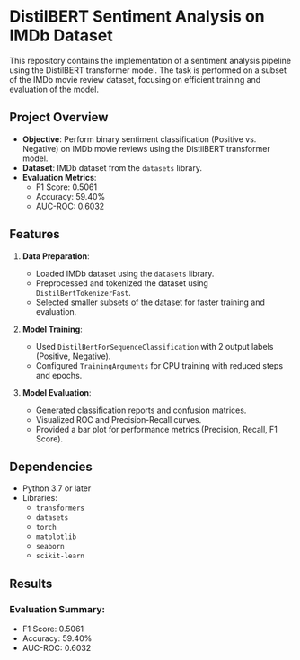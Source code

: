# DistilBERT Sentiment Analysis on IMDb Dataset
  
This repository contains the implementation of a sentiment analysis pipeline using the DistilBERT transformer model. The task is performed on a subset of the IMDb movie review dataset, focusing on efficient training and evaluation of the model.

## **Project Overview**
- **Objective**: Perform binary sentiment classification (Positive vs. Negative) on IMDb movie reviews using the DistilBERT transformer model.
- **Dataset**: IMDb dataset from the `datasets` library.
- **Evaluation Metrics**:
  - F1 Score: 0.5061
  - Accuracy: 59.40%
  - AUC-ROC: 0.6032

## **Features**
1. **Data Preparation**:
   - Loaded IMDb dataset using the `datasets` library.
   - Preprocessed and tokenized the dataset using `DistilBertTokenizerFast`.
   - Selected smaller subsets of the dataset for faster training and evaluation.
   
2. **Model Training**:
   - Used `DistilBertForSequenceClassification` with 2 output labels (Positive, Negative).
   - Configured `TrainingArguments` for CPU training with reduced steps and epochs.

3. **Model Evaluation**:
   - Generated classification reports and confusion matrices.
   - Visualized ROC and Precision-Recall curves.
   - Provided a bar plot for performance metrics (Precision, Recall, F1 Score).

## **Dependencies**
- Python 3.7 or later
- Libraries:
  - `transformers`
  - `datasets`
  - `torch`
  - `matplotlib`
  - `seaborn`
  - `scikit-learn`

## Results

### Evaluation Summary:

- F1 Score: 0.5061
- Accuracy: 59.40%
- AUC-ROC: 0.6032



